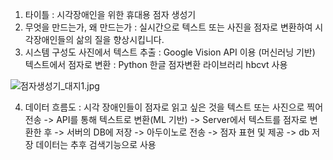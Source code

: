 1. 타이틀 : 시각장애인을 위한 휴대용 점자 생성기
2. 무엇을 만드는가, 왜 만드는가 : 실시간으로 텍스트 또는 사진을 점자로 변환하여 시각장애인들의 삶의 질을 향상시킵니다.
3. 시스템 구성도
사진에서 텍스트 추출 : Google Vision API 이용 (머신러닝 기반)
텍스트에서 점자로 변환 : Python 한글 점자변환 라이브러리 hbcvt 사용

![점자생성기_대지1.jpg](./점자생성기_대지1.jpg)

4. 데이터 흐름도 : 
   시각 장애인들이 점자로 읽고 싶은 것을 텍스트 또는 사진으로 찍어 전송 
-> API를 통해 텍스트로 변환(ML 기반) 
-> Server에서 텍스트를 점자로 변환한 후 
-> 서버의 DB에 저장 
-> 아두이노로 전송 
-> 점자 표현 및 제공
-> db 저장 데이터는 추후 검색기능으로 사용
